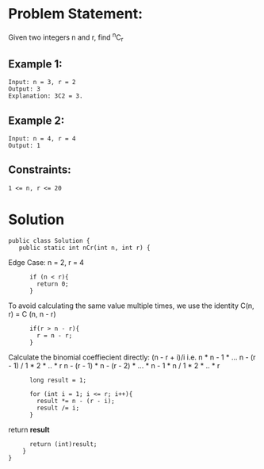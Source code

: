 # Problem Statement:
Given two integers n and r, find <sup>n</sup>C<sub>r</sub>

## Example 1:
```
Input: n = 3, r = 2
Output: 3
Explanation: 3C2 = 3.
```

## Example 2:
```
Input: n = 4, r = 4
Output: 1
```

## Constraints:
```
1 <= n, r <= 20
```

# Solution
```
public class Solution {
   public static int nCr(int n, int r) {

```
Edge Case: n = 2, r = 4
```      
      if (n < r){
        return 0;
      }
```
To avoid calculating the same value multiple times, we use the identity C(n, r) = C (n, n - r)
```
      if(r > n - r){
        r = n - r;
      }

```
Calculate the binomial coeffiecient directly: (n - r + i)/i
i.e. n * n - 1 * ... n - (r - 1) / 1 * 2 * .. * r
n - (r - 1) * n - (r - 2) * ... * n - 1 * n / 1 * 2 * .. * r
```
      long result = 1;

      for (int i = 1; i <= r; i++){
        result *= n - (r - i);
        result /= i;
      }

```
return **result**
```
      return (int)result;     
    }
}
```
